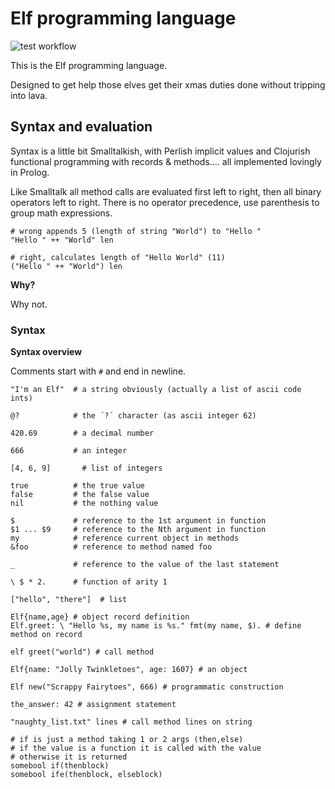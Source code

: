 # Elf programming language

![test workflow](https://github.com/tatut/elf-lang/actions/workflows/test.yml/badge.svg)

This is the Elf programming language.

Designed to get help those elves get their xmas duties done
without tripping into lava.


## Syntax and evaluation

Syntax is a little bit Smalltalkish, with Perlish implicit values and Clojurish
functional programming with records & methods.... all implemented lovingly in Prolog.

Like Smalltalk all method calls are evaluated first left to right, then all binary operators left to right.
There is no operator precedence, use parenthesis to group math expressions.

```
# wrong appends 5 (length of string "World") to "Hello "
"Hello " ++ "World" len

# right, calculates length of "Hello World" (11)
("Hello " ++ "World") len
```

**Why?**

Why not.


### Syntax

**Syntax overview**

Comments start with `#` and end in newline.

```
"I'm an Elf"  # a string obviously (actually a list of ascii code ints)

@?            # the ´?´ character (as ascii integer 62)

420.69        # a decimal number

666           # an integer

[4, 6, 9]       # list of integers

true          # the true value
false         # the false value
nil           # the nothing value

$             # reference to the 1st argument in function
$1 ... $9     # reference to the Nth argument in function
my            # reference current object in methods
&foo          # reference to method named foo

_             # reference to the value of the last statement

\ $ * 2.      # function of arity 1

["hello", "there"]  # list

Elf{name,age} # object record definition
Elf.greet: \ "Hello %s, my name is %s." fmt(my name, $). # define method on record

elf greet("world") # call method

Elf{name: "Jolly Twinkletoes", age: 1607} # an object

Elf new("Scrappy Fairytoes", 666) # programmatic construction

the_answer: 42 # assignment statement

"naughty_list.txt" lines # call method lines on string

# if is just a method taking 1 or 2 args (then,else)
# if the value is a function it is called with the value
# otherwise it is returned
somebool if(thenblock)
somebool ife(thenblock, elseblock)

```
